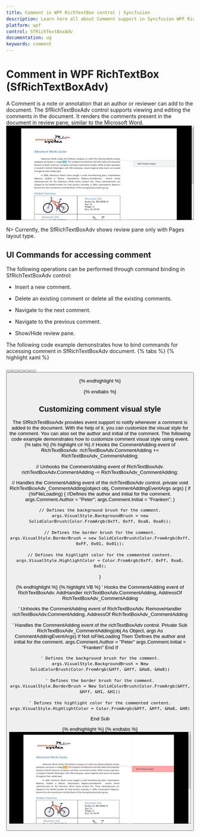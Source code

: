 ```yaml
---
title: Comment in WPF RichTextBox control | Syncfusion
description: Learn here all about Comment support in Syncfusion WPF RichTextBox (SfRichTextBoxAdv) control and more.
platform: wpf
control: SfRichTextBoxAdv
documentation: ug
keywords: comment
---
```

# Comment in WPF RichTextBox (SfRichTextBoxAdv)

A Comment is a note or annotation that an author or reviewer can add to the document. The SfRichTextBoxAdv control supports viewing and editing the comments in the document. It renders the comments present in the document in review pane, similar to the Microsoft Word.
![WPF RichTextBox with Comment](Comment_images/wpf-richtextbox-comment.jpeg)

N> Currently, the SfRichTextBoxAdv shows review pane only with Pages layout type.

## UI Commands for accessing comment

The following operations can be performed through command binding in SfRichTextBoxAdv control:

* Insert a new comment.

* Delete an existing comment or delete all the existing comments.

* Navigate to the next comment.

* Navigate to the previous comment.

* Show/Hide review pane.


The following code example demonstrates how to bind commands for accessing comment in SfRichTextBoxAdv document.
{% tabs %}
{% highlight xaml %}
<!-- Binds button to the ShowCommentsCommand -->
<Button Content="Show Comments" Command="RichTextBoxAdv:SfRichTextBoxAdv.ShowCommentsCommand" CommandTarget="{Binding ElementName=richTextBoxAdv}" />
<!-- Binds button to the NewCommentCommand -->
<Button Content="New Comment" Command="RichTextBoxAdv:SfRichTextBoxAdv.NewCommentCommand" CommandTarget="{Binding ElementName=richTextBoxAdv}" />
<!-- Binds button to the DeleteCommentCommand -->
<Button Content="Delete Comment" Command="RichTextBoxAdv:SfRichTextBoxAdv.DeleteCommentCommand" CommandTarget="{Binding ElementName=richTextBoxAdv}" />
<!-- Binds button to the DeleteAllCommentsCommand -->
<Button Content="Delete All Comments" Command="RichTextBoxAdv:SfRichTextBoxAdv.DeleteAllCommentsCommand" CommandTarget="{Binding ElementName=richTextBoxAdv}" />
<!-- Binds button to the PreviousCommentCommand -->
<Button Content="Previous Comment" Command="RichTextBoxAdv:SfRichTextBoxAdv.PreviousCommentCommand" CommandTarget="{Binding ElementName=richTextBoxAdv}" />
<!-- Binds button to the NextCommentCommand -->
<Button Content="Next Comment" Command="RichTextBoxAdv:SfRichTextBoxAdv.NextCommentCommand" CommandTarget="{Binding ElementName=richTextBoxAdv}" />


{% endhighlight %}

{% endtabs %}

## Customizing comment visual style

The SfRichTextBoxAdv provides event support to notify whenever a comment is added to the document. With the help of it, you can customize the visual style for the comment. You can also set the author and initial of the comment.
The following code example demonstrates how to customize comment visual style using event.
{% tabs %}
{% highlight c# %}
// Hooks the CommentAdding event of RichTextBoxAdv.
richTextBoxAdv.CommentAdding += RichTextBoxAdv_CommentAdding;

// Unhooks the CommentAdding event of RichTextBoxAdv.
richTextBoxAdv.CommentAdding -= RichTextBoxAdv_CommentAdding;

// Handles the CommentAdding event of the richTextBoxAdv control.
private void RichTextBoxAdv_CommentAdding(object obj, CommentAddingEventArgs args)
{
    if (!isFileLoading)
    {
        //Defines the author and initial for the comment.
        args.Comment.Author = "Peter";
        args.Comment.Initial = "Franken";
    }

    // Defines the background brush for the comment.
    args.VisualStyle.BackgroundBrush = new SolidColorBrush(Color.FromArgb(0xff, 0xff, 0xa8, 0xa8));

    // Defines the border brush for the comment.
    args.VisualStyle.BorderBrush = new SolidColorBrush(Color.FromArgb(0xff, 0xFF, 0x01, 0x01));

    // Defines the highlight color for the commented content.
    args.VisualStyle.HighlightColor = Color.FromArgb(0xff, 0xFf, 0xa8, 0x8);

}



{% endhighlight %}
{% highlight VB %}
' Hooks the CommentAdding event of RichTextBoxAdv.
AddHandler richTextBoxAdv.CommentAdding, AddressOf RichTextBoxAdv_CommentAdding

' Unhooks the CommentAdding event of RichTextBoxAdv.
RemoveHandler richTextBoxAdv.CommentAdding, AddressOf RichTextBoxAdv_CommentAdding

' Handles the CommentAdding event of the richTextBoxAdv control.
Private Sub RichTextBoxAdv_CommentAdding(obj As Object, args As CommentAddingEventArgs)
	If Not isFileLoading Then
		'Defines the author and initial for the comment.
		args.Comment.Author = "Peter"
		args.Comment.Initial = "Franken"
	End If

	' Defines the background brush for the comment.
	args.VisualStyle.BackgroundBrush = New SolidColorBrush(Color.FromArgb(&Hff, &Hff, &Ha8, &Ha8))

	' Defines the border brush for the comment.
	args.VisualStyle.BorderBrush = New SolidColorBrush(Color.FromArgb(&Hff, &Hff, &H1, &H1))

	' Defines the highlight color for the commented content.
	args.VisualStyle.HighlightColor = Color.FromArgb(&Hff, &Hff, &Ha8, &H8)

End Sub


{% endhighlight %}
{% endtabs %}
![Customizing Comment Style in WPF RichTextBox](Comment_images/wpf-richtextbox-comment-customization.jpeg)

